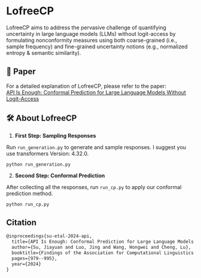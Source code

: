 # LofreeCP
LofreeCP aims to address the pervasive challenge of quantifying uncertainty in large language models (LLMs) without logit-access by formulating nonconformity measures using both coarse-grained (i.e., sample frequency) and fine-grained uncertainty notions (e.g., normalized entropy & semantic similarity). 

## **📄** Paper
For a detailed explanation of LofreeCP, please refer to the paper:  
[API Is Enough: Conformal Prediction for Large Language Models Without Logit-Access](https://arxiv.org/abs/2403.01216v2)

## **🛠️** About LofreeCP

1. **First Step: Sampling Responses**
   
Run `run_generation.py` to generate and sample responses. I suggest you use transformers Version: 4.32.0.
```shell
python run_generation.py
```
  
2. **Second Step: Conformal Prediction**
   
After collecting all the responses, run `run_cp.py` to apply our conformal prediction method.
```shell
python run_cp.py
```
## Citation<a name="cita"></a>
```latex
@inproceedings{su-etal-2024-api,
  title={API Is Enough: Conformal Prediction for Large Language Models Without Logit-Access},
  author={Su, Jiayuan and Luo, Jing and Wang, Hongwei and Cheng, Lu},
  booktitle={Findings of the Association for Computational Linguistics: EMNLP 2024},
  pages={979--995},
  year={2024}
}
```
